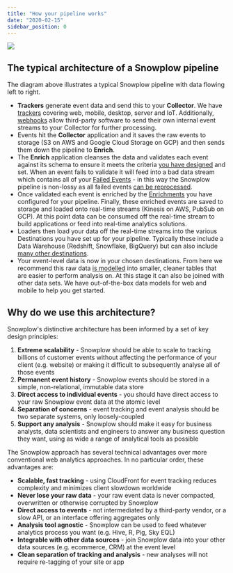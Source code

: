 ```yaml
---
title: "How your pipeline works"
date: "2020-02-15"
sidebar_position: 0
---
```


![](images/Screenshot-2020-02-24-at-10.38.12.png)

## The typical architecture of a Snowplow pipeline

The diagram above illustrates a typical Snowplow pipeline with data flowing left to right.

- **Trackers** generate event data and send this to your **Collector**. We have [trackers](/docs/collecting-data/collecting-from-own-applications/index.md) covering web, mobile, desktop, server and IoT. Additionally, [webhooks](/docs/collecting-data/collecting-data-from-third-parties/index.md) allow third-party software to send their own internal event streams to your Collector for further processing.
- Events hit the **Collector** application and it saves the raw events to storage (S3 on AWS and Google Cloud Storage on GCP) and then sends them down the pipeline to **Enrich**.
- The **Enrich** application cleanses the data and validates each event against its schema to ensure it meets the criteria [you have designed](/docs/understanding-tracking-design/index.md) and set. When an event fails to validate it will feed into a bad data stream which contains all of your [Failed Events](/docs/managing-data-quality/failed-events/understanding-failed-events/index.md) - in this way the Snowplow pipeline is non-lossy as all failed events [can be reprocessed](/docs/managing-data-quality/event-recovery-for-bdp-users/manual-event-recovery-for-snowplow-bdp/getting-started.md).
- Once validated each event is enriched by the [Enrichments](/docs/enriching-your-data/configuring-enrichments/index.md) you have configured for your pipeline. Finally, these enriched events are saved to storage and loaded onto real-time streams (Kinesis on AWS, PubSub on GCP). At this point data can be consumed off the real-time stream to build applications or feed into real-time analytics solutions.
- Loaders then load your data off the real-time streams into the various Destinations you have set up for your pipeline. Typically these include a Data Warehouse (Redshift, Snowflake, BigQuery) but can also include [many other destinations](/docs/pipeline-components-and-applications/loaders-storage-targets/index.md).
- Your event-level data is now in your chosen destinations. From here we recommend this raw data [is modelled](/docs/modeling-your-data/index.md) into smaller, cleaner tables that are easier to perform analysis on. At this stage it can also be joined with other data sets. We have out-of-the-box data models for web and mobile to help you get started.

## Why do we use this architecture?

Snowplow's distinctive architecture has been informed by a set of key design principles:

1. **Extreme scalability** - Snowplow should be able to scale to tracking billions of customer events without affecting the performance of your client (e.g. website) or making it difficult to subsequently analyse all of those events
2. **Permanent event history** - Snowplow events should be stored in a simple, non-relational, immutable data store
3. **Direct access to individual events** - you should have direct access to your raw Snowplow event data at the atomic level
4. **Separation of concerns** - event tracking and event analysis should be two separate systems, only loosely-coupled
5. **Support any analysis** - Snowplow should make it easy for business analysts, data scientists and engineers to answer any business question they want, using as wide a range of analytical tools as possible

The Snowplow approach has several technical advantages over more conventional web analytics approaches. In no particular order, these advantages are:

- **Scalable, fast tracking** - using CloudFront for event tracking reduces complexity and minimizes client slowdown worldwide
- **Never lose your raw data** - your raw event data is never compacted, overwritten or otherwise corrupted by Snowplow
- **Direct access to events** - not intermediated by a third-party vendor, or a slow API, or an interface offering aggregates only
- **Analysis tool agnostic** - Snowplow can be used to feed whatever analytics process you want (e.g. Hive, R, Pig, Sky EQL)
- **Integrable with other data sources** - join Snowplow data into your other data sources (e.g. ecommerce, CRM) at the event level
- **Clean separation of tracking and analysis** - new analyses will not require re-tagging of your site or app
